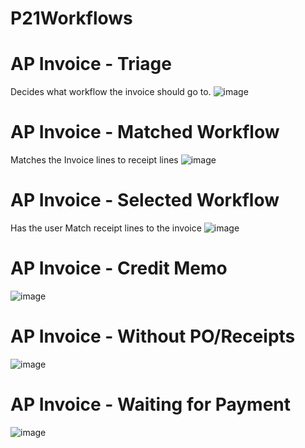 # P21Workflows

# AP Invoice - Triage
Decides what workflow the invoice should go to.
![image](https://github.com/ECMPAS/P21Workflows/assets/94564987/70b446f9-a1be-4cb1-ab12-4886b5a05815)

# AP Invoice - Matched Workflow
Matches the Invoice lines to receipt lines
![image](https://github.com/ECMPAS/P21Workflows/assets/94564987/412300d7-1ab7-4813-8460-0f1d34d1c390)

# AP Invoice - Selected Workflow
Has the user Match receipt lines to the invoice
![image](https://github.com/ECMPAS/P21Workflows/assets/94564987/5deb9047-fa42-4122-af5a-39b5b883bd35)

# AP Invoice - Credit Memo
![image](https://github.com/ECMPAS/P21Workflows/assets/94564987/17b55805-804a-481d-afa3-4bad26b578a2)

# AP Invoice - Without PO/Receipts
![image](https://github.com/ECMPAS/P21Workflows/assets/94564987/2233e730-496d-4f7c-9ac3-0d659f171c3e)

# AP Invoice - Waiting for Payment
![image](https://github.com/ECMPAS/P21Workflows/assets/94564987/ab6e3267-ea15-44cf-a930-8e9a9c4f67a7)

